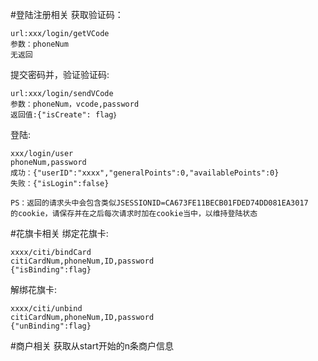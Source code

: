 #登陆注册相关
获取验证码：
```$xslt
url:xxx/login/getVCode
参数：phoneNum
无返回
```
提交密码并，验证验证码:
```$xslt
url:xxx/login/sendVCode
参数：phoneNum，vcode,password
返回值:{"isCreate": flag｝
```
登陆:
```$xslt
xxx/login/user
phoneNum,password
成功：{"userID":"xxxx","generalPoints":0,"availablePoints":0}
失败：{"isLogin":false}

PS：返回的请求头中会包含类似JSESSIONID=CA673FE11BECB01FDED74DD081EA3017
的cookie，请保存并在之后每次请求时加在cookie当中，以维持登陆状态
```
#花旗卡相关
绑定花旗卡:
```
xxxx/citi/bindCard
citiCardNum,phoneNum,ID,password
{"isBinding":flag}
```
解绑花旗卡:
```
xxxx/citi/unbind
citiCardNum,phoneNum,ID,password
{"unBinding":flag}
```
#商户相关
获取从start开始的n条商户信息
```

```

